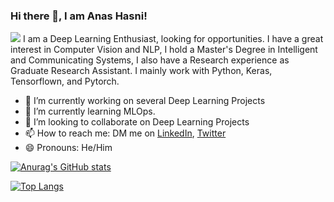 ### Hi there 👋, I am Anas Hasni!
![](https://komarev.com/ghpvc/?username=your-github-anashas)
I am a Deep Learning Enthusiast, looking for opportunities.
I have a great interest in Computer Vision and NLP, I hold a Master's Degree in Intelligent and Communicating Systems, I also have a Research experience as Graduate Research Assistant.
I mainly work with Python, Keras, Tensorflown, and Pytorch.

- 🔭 I’m currently working on several Deep Learning Projects
- 🌱 I’m currently learning MLOps.
- 👯 I’m looking to collaborate on Deep Learning Projects
- 📫 How to reach me: DM me on [LinkedIn](https://www.linkedin.com/in/anas-hasni-00842a193/), [Twitter](https://twitter.com/hasnii_anas)
- 😄 Pronouns: He/Him
<!--
**anashas/anashas** is a ✨ _special_ ✨ repository because its `README.md` (this file) appears on your GitHub profile.

Here are some ideas to get you started:


- 🤔 I’m looking for help with ...
- 💬 Ask me about ...
- 📫 How to reach me: ...

- ⚡ Fun fact: ...
-->
[![Anurag's GitHub stats](https://github-readme-stats.vercel.app/api?username=anashas)](https://github.com/anuraghazra/github-readme-stats)

[![Top Langs](https://github-readme-stats.vercel.app/api/top-langs/?username=anashas)](https://github.com/anuraghazra/github-readme-stats)
